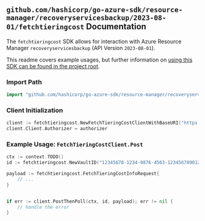 
## `github.com/hashicorp/go-azure-sdk/resource-manager/recoveryservicesbackup/2023-08-01/fetchtieringcost` Documentation

The `fetchtieringcost` SDK allows for interaction with Azure Resource Manager `recoveryservicesbackup` (API Version `2023-08-01`).

This readme covers example usages, but further information on [using this SDK can be found in the project root](https://github.com/hashicorp/go-azure-sdk/tree/main/docs).

### Import Path

```go
import "github.com/hashicorp/go-azure-sdk/resource-manager/recoveryservicesbackup/2023-08-01/fetchtieringcost"
```


### Client Initialization

```go
client := fetchtieringcost.NewFetchTieringCostClientWithBaseURI("https://management.azure.com")
client.Client.Authorizer = authorizer
```


### Example Usage: `FetchTieringCostClient.Post`

```go
ctx := context.TODO()
id := fetchtieringcost.NewVaultID("12345678-1234-9876-4563-123456789012", "example-resource-group", "vaultValue")

payload := fetchtieringcost.FetchTieringCostInfoRequest{
	// ...
}


if err := client.PostThenPoll(ctx, id, payload); err != nil {
	// handle the error
}
```
